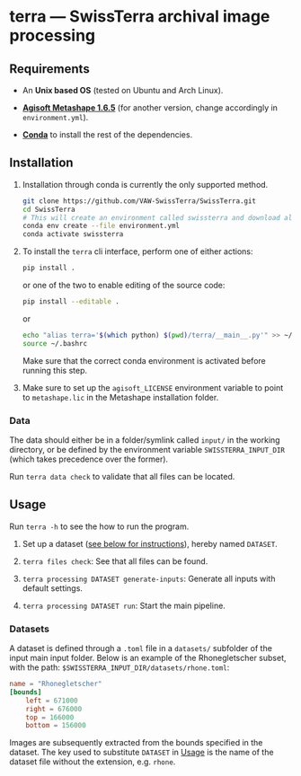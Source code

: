 # terra — SwissTerra archival image processing

## Requirements

* An **Unix based OS** (tested on Ubuntu and Arch Linux).

* **[Agisoft Metashape 1.6.5](https://www.agisoft.com/downloads/installer/)** (for another version, change accordingly in `environment.yml`).

* **[Conda](https://docs.conda.io/projects/conda/en/latest/user-guide/install/linux.html)** to install the rest of the dependencies.

## Installation
1. 	
	Installation through conda is currently the only supported method.

	```bash
	git clone https://github.com/VAW-SwissTerra/SwissTerra.git
	cd SwissTerra
	# This will create an environment called swissterra and download all the packages
	conda env create --file environment.yml
	conda activate swissterra
	```
2. 	To install the `terra` cli interface, perform one of either actions:
	```bash
	pip install .
	```
	or one of the two to enable editing of the source code:
	```bash
	pip install --editable .
	```
	or
	```bash
	echo "alias terra='$(which python) $(pwd)/terra/__main__.py'" >> ~/.bashrc
	source ~/.bashrc
	```

	Make sure that the correct conda environment is activated before running this step.

3. 	Make sure to set up the `agisoft_LICENSE` environment variable to point to `metashape.lic` in the Metashape installation folder.

### Data
The data should either be in a folder/symlink called `input/` in the working directory, or be defined by the environment variable `SWISSTERRA_INPUT_DIR` (which takes precedence over the former).

Run `terra data check` to validate that all files can be located.

## Usage
Run `terra -h` to see the how to run the program.

1. Set up a dataset ([see below for instructions](#datasets)), hereby named `DATASET`.

2. `terra files check`: See that all files can be found.

3. `terra processing DATASET generate-inputs`: Generate all inputs with default settings.

4. `terra processing DATASET run`: Start the main pipeline.


### Datasets
A dataset is defined through a `.toml` file in a `datasets/` subfolder of the input main input folder.
Below is an example of the Rhonegletscher subset, with the path: `$SWISSTERRA_INPUT_DIR/datasets/rhone.toml`:

```toml
name = "Rhonegletscher"
[bounds]
	left = 671000
	right = 676000
	top = 166000
	bottom = 156000
```
Images are subsequently extracted from the bounds specified in the dataset.
The key used to substitute `DATASET` in [Usage](#usage) is the name of the dataset file without the extension, e.g. `rhone`.
